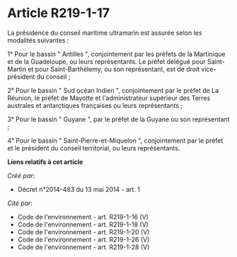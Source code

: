 # Article R219-1-17

La présidence du conseil maritime ultramarin est assurée selon les modalités suivantes :

1° Pour le bassin " Antilles ", conjointement par les préfets de la Martinique et de la Guadeloupe, ou leurs représentants.
Le préfet délégué pour Saint-Martin et pour Saint-Barthélemy, ou son représentant, est de droit vice-président du conseil ;

2° Pour le bassin " Sud océan Indien ", conjointement par le préfet de La Réunion, le préfet de Mayotte et l'administrateur
supérieur des Terres australes et antarctiques françaises ou leurs représentants ;

3° Pour le bassin " Guyane ", par le préfet de la Guyane ou son représentant ;

4° Pour le bassin " Saint-Pierre-et-Miquelon ", conjointement par le préfet et le président du conseil territorial, ou leurs
représentants.

**Liens relatifs à cet article**

_Créé par_:

  - Décret n°2014-483 du 13 mai 2014 - art. 1

_Cité par_:

  - Code de l'environnement - art. R219-1-16 (V)
  - Code de l'environnement - art. R219-1-18 (V)
  - Code de l'environnement - art. R219-1-20 (V)
  - Code de l'environnement - art. R219-1-26 (V)
  - Code de l'environnement - art. R219-1-28 (V)
